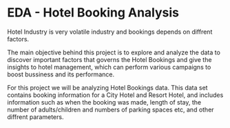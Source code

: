 # EDA - Hotel Booking Analysis

Hotel Industry is very volatile industry and bookings depends on diffrent factors.

The main objective behind this project is to explore and analyze the data to discover important factors that governs the Hotel Bookings and give the insights to hotel management, which can perform various campaigns to boost bussiness and its performance.

For this project we will be analyzing Hotel Bookings data. This data set contains booking information for a City Hotel and Resort Hotel, and includes information such as when the booking was made, length of stay, the number of adults/children and numbers of parking spaces etc, and other diffrent parameters.

